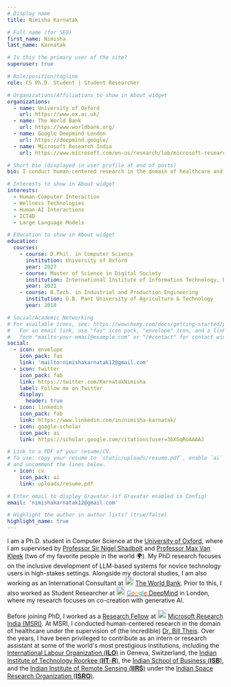 ```yaml
---
# Display name
title: Nimisha Karnatak

# Full name (for SEO)
first_name: Nimisha
last_name: Karnatak

# Is this the primary user of the site?
superuser: true

# Role/position/tagline
role: CS Ph.D. Student | Student Researcher

# Organizations/Affiliations to show in About widget
organizations:
  - name: University of Oxford
    url: https://www.ox.ac.uk/
  - name: The World Bank
    url: https://www.worldbank.org/
  - name: Google Deepmind London
    url: https://deepmind.google/
  - name: Microsoft Research India
    url: https://www.microsoft.com/en-us/research/lab/microsoft-research-india/

# Short bio (displayed in user profile at end of posts)
bio: I conduct human-centered research in the domain of healthcare and accessibility.

# Interests to show in About widget
interests:
  - Human-Computer Interaction
  - Wellness Technologies
  - Human-AI Interactions
  - ICT4D
  - Large Language Models

# Education to show in About widget
education:
  courses:
    - course: D.Phil. in Computer Science
      institution: University of Oxford
      year: 2027
    - course: Master of Science in Digital Society
      institution: International Institute of Information Technology, Bangalore
      year: 2021
    - course: B.Tech. in Industrial and Production Engineering
      institution: G.B. Pant University of Agriculture & Technology
      year: 2018

# Social/Academic Networking
# For available icons, see: https://wowchemy.com/docs/getting-started/page-builder/#icons
#   For an email link, use "fas" icon pack, "envelope" icon, and a link in the
#   form "mailto:your-email@example.com" or "/#contact" for contact widget.
social:
  - icon: envelope
    icon_pack: fas
    link: 'mailto:nimishakarnatak12@gmail.com'
  - icon: twitter
    icon_pack: fab
    link: https://twitter.com/KarnatakNimisha
    label: Follow me on Twitter
    display:
      header: true
  - icon: linkedin
    icon_pack: fab
    link: https://www.linkedin.com/in/nimisha-karnatak/
  - icon: google-scholar
    icon_pack: ai
    link: https://scholar.google.com/citations?user=3bXGqRoAAAAJ

# Link to a PDF of your resume/CV.
# To use: copy your resume to `static/uploads/resume.pdf`, enable `ai` icons in `params.yaml`,
# and uncomment the lines below.
  - icon: cv
    icon_pack: ai
    link: uploads/resume.pdf

# Enter email to display Gravatar (if Gravatar enabled in Config)
email: 'nimishakarnatak12@gmail.com'

# Highlight the author in author lists? (true/false)
highlight_name: true
---
```


<!-- My research is driven by the fundamental need to address the inequalities faced by underserved populations, with the ultimate mission of improving their quality of life. This commitment shapes my ongoing  -->

I am a Ph.D. student in Computer Science at the [University of Oxford](https://www.ox.ac.uk/), where I am supervised by [Professor Sir Nigel Shadbolt](https://en.wikipedia.org/wiki/Nigel_Shadbolt) and [Professor Max Van Kleek](https://www.cs.ox.ac.uk/people/max.vankleek/) (two of my favorite people in the world 🌍). My PhD research focuses on the inclusive development of LLM-based systems for novice technology users in high-stakes settings. Alongside my doctoral studies, I am also working as an International Consultant at <img style="display: inline-block; margin-top: 0px; margin-bottom: 0px;" src="https://brandlogos.net/wp-content/uploads/2021/12/World-Bank-logo-icon-512x512.png" alt= “” width="20" height="20"> [The World Bank](https://www.worldbank.org/). Prior to this, I also worked as Student Researcher at <img style="display: inline-block; margin-top: 0px; margin-bottom: 0px;" src="https://registry.npmmirror.com/@lobehub/icons-static-png/latest/files/dark/deepmind-color.png" alt= “” width="20" height="20">  [<span style="color: #4285F4;">G</span><span style="color: #EA4335;">o</span><span style="color: #FBBC05;">o</span><span style="color: #4285F4;">g</span><span style="color: #34A853;">l</span><span style="color: #EA4335;">e</span> DeepMind](https://deepmind.google/) in London, where my research focuses on co-creation with generative AI.

Before joining PhD, I worked as a [Research Fellow](https://www.microsoft.com/en-us/research/academic-program/research-fellows-program-at-microsoft-research-india/) at <img style="display: inline-block; margin-top: 0px; margin-bottom: 0px;" src="https://upload.wikimedia.org/wikipedia/commons/4/44/Microsoft_logo.svg" alt= “” width="20" height="20"> [Microsoft Research India (MSRI)](https://www.microsoft.com/en-us/research/lab/microsoft-research-india/). At MSRI, I conducted human-centered research in the domain of healthcare under the supervision of (the incredible) [Dr. Bill Theis](https://en.wikipedia.org/wiki/Bill_Thies). Over the years, I have been privileged to contribute as an intern or research assistant at some of the world's most prestigious institutions, including the [International Labour Organization (𝐈𝐋𝐎)](https://www.ilo.org/) in Geneva, Switzerland, the [Indian Institute of Technology Roorkee (𝐈𝐈𝐓-𝐑)](https://www.iitr.ac.in/), the [Indian School of Business (𝐈𝐒𝐁)](https://www.isb.edu/en.html), and the [Indian Institute of Remote Sensing (𝐈𝐈𝐑𝐒)](https://www.iirs.gov.in/) under the [Indian Space Research Organization (𝐈𝐒𝐑𝐎)](https://www.isro.gov.in/).

<!-- {{< icon name="download" pack="fas" >}} Download my {{< staticref "uploads/resume.pdf" "newtab" >}}resumé{{< /staticref >}}. -->
